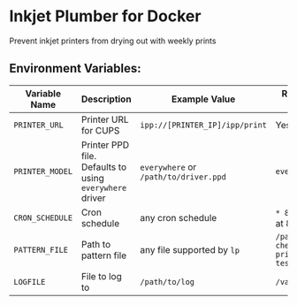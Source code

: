 # Inkjet Plumber for Docker

Prevent inkjet printers from drying out with weekly prints

## Environment Variables:

| Variable Name | Description | Example Value | Required / Default Value |
|---|---|---|---|
| `PRINTER_URL` | Printer URL for CUPS | `ipp://[PRINTER_IP]/ipp/print` | Yes |
| `PRINTER_MODEL` | Printer PPD file. Defaults to using `everywhere` driver | `everywhere` or `/path/to/driver.ppd` | `everywhere` |
| `CRON_SCHEDULE` | Cron schedule | any cron schedule | `* 8 * * 1` (Monday at 8am) |
| `PATTERN_FILE` | Path to pattern file | any file supported by `lp` | `/patterns/nozzle-check-pattern-pdf-printer-banding-test.pdf` |
| `LOGFILE` | File to log to | `/path/to/log` | `/var/log/plumber.log` |
